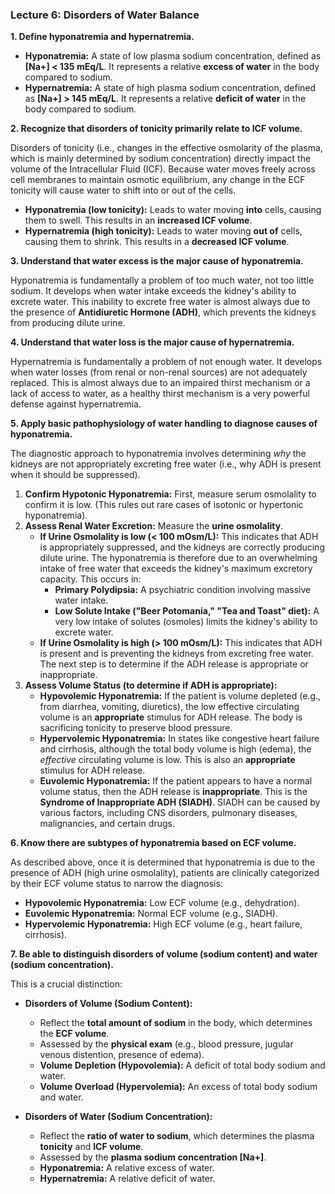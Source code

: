 ### Lecture 6: Disorders of Water Balance

**1. Define hyponatremia and hypernatremia.**

*   **Hyponatremia:** A state of low plasma sodium concentration, defined as **[Na+] < 135 mEq/L**. It represents a relative **excess of water** in the body compared to sodium.
*   **Hypernatremia:** A state of high plasma sodium concentration, defined as **[Na+] > 145 mEq/L**. It represents a relative **deficit of water** in the body compared to sodium.

**2. Recognize that disorders of tonicity primarily relate to ICF volume.**

Disorders of tonicity (i.e., changes in the effective osmolarity of the plasma, which is mainly determined by sodium concentration) directly impact the volume of the Intracellular Fluid (ICF). Because water moves freely across cell membranes to maintain osmotic equilibrium, any change in the ECF tonicity will cause water to shift into or out of the cells.

*   **Hyponatremia (low tonicity):** Leads to water moving **into** cells, causing them to swell. This results in an **increased ICF volume**.
*   **Hypernatremia (high tonicity):** Leads to water moving **out of** cells, causing them to shrink. This results in a **decreased ICF volume**.

**3. Understand that water excess is the major cause of hyponatremia.**

Hyponatremia is fundamentally a problem of too much water, not too little sodium. It develops when water intake exceeds the kidney's ability to excrete water. This inability to excrete free water is almost always due to the presence of **Antidiuretic Hormone (ADH)**, which prevents the kidneys from producing dilute urine.

**4. Understand that water loss is the major cause of hypernatremia.**

Hypernatremia is fundamentally a problem of not enough water. It develops when water losses (from renal or non-renal sources) are not adequately replaced. This is almost always due to an impaired thirst mechanism or a lack of access to water, as a healthy thirst mechanism is a very powerful defense against hypernatremia.

**5. Apply basic pathophysiology of water handling to diagnose causes of hyponatremia.**

The diagnostic approach to hyponatremia involves determining *why* the kidneys are not appropriately excreting free water (i.e., why ADH is present when it should be suppressed).

1.  **Confirm Hypotonic Hyponatremia:** First, measure serum osmolality to confirm it is low. (This rules out rare cases of isotonic or hypertonic hyponatremia).
2.  **Assess Renal Water Excretion:** Measure the **urine osmolality**.
    *   **If Urine Osmolality is low (< 100 mOsm/L):** This indicates that ADH is appropriately suppressed, and the kidneys are correctly producing dilute urine. The hyponatremia is therefore due to an overwhelming intake of free water that exceeds the kidney's maximum excretory capacity. This occurs in:
        *   **Primary Polydipsia:** A psychiatric condition involving massive water intake.
        *   **Low Solute Intake ("Beer Potomania," "Tea and Toast" diet):** A very low intake of solutes (osmoles) limits the kidney's ability to excrete water.
    *   **If Urine Osmolality is high (> 100 mOsm/L):** This indicates that ADH is present and is preventing the kidneys from excreting free water. The next step is to determine if the ADH release is appropriate or inappropriate.
3.  **Assess Volume Status (to determine if ADH is appropriate):**
    *   **Hypovolemic Hyponatremia:** If the patient is volume depleted (e.g., from diarrhea, vomiting, diuretics), the low effective circulating volume is an **appropriate** stimulus for ADH release. The body is sacrificing tonicity to preserve blood pressure.
    *   **Hypervolemic Hyponatremia:** In states like congestive heart failure and cirrhosis, although the total body volume is high (edema), the *effective* circulating volume is low. This is also an **appropriate** stimulus for ADH release.
    *   **Euvolemic Hyponatremia:** If the patient appears to have a normal volume status, then the ADH release is **inappropriate**. This is the **Syndrome of Inappropriate ADH (SIADH)**. SIADH can be caused by various factors, including CNS disorders, pulmonary diseases, malignancies, and certain drugs.

**6. Know there are subtypes of hyponatremia based on ECF volume.**

As described above, once it is determined that hyponatremia is due to the presence of ADH (high urine osmolality), patients are clinically categorized by their ECF volume status to narrow the diagnosis:

*   **Hypovolemic Hyponatremia:** Low ECF volume (e.g., dehydration).
*   **Euvolemic Hyponatremia:** Normal ECF volume (e.g., SIADH).
*   **Hypervolemic Hyponatremia:** High ECF volume (e.g., heart failure, cirrhosis).

**7. Be able to distinguish disorders of volume (sodium content) and water (sodium concentration).**

This is a crucial distinction:

*   **Disorders of Volume (Sodium Content):**
    *   Reflect the **total amount of sodium** in the body, which determines the **ECF volume**.
    *   Assessed by the **physical exam** (e.g., blood pressure, jugular venous distention, presence of edema).
    *   **Volume Depletion (Hypovolemia):** A deficit of total body sodium and water.
    *   **Volume Overload (Hypervolemia):** An excess of total body sodium and water.

*   **Disorders of Water (Sodium Concentration):**
    *   Reflect the **ratio of water to sodium**, which determines the plasma **tonicity** and **ICF volume**.
    *   Assessed by the **plasma sodium concentration [Na+]**.
    *   **Hyponatremia:** A relative excess of water.
    *   **Hypernatremia:** A relative deficit of water.
